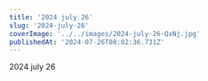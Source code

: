 ```yaml
---
title: '2024 july 26'
slug: '2024-july-26'
coverImage: '../../images/2024-july-26-QxNj.jpg'
publishedAt: '2024-07-26T08:02:36.731Z'
---
```


2024 july 26